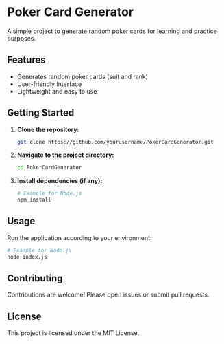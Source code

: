 # Poker Card Generator

A simple project to generate random poker cards for learning and practice purposes.

## Features

- Generates random poker cards (suit and rank)
- User-friendly interface
- Lightweight and easy to use

## Getting Started

1. **Clone the repository:**
    ```bash
    git clone https://github.com/yourusername/PokerCardGenerator.git
    ```
2. **Navigate to the project directory:**
    ```bash
    cd PokerCardGenerator
    ```
3. **Install dependencies (if any):**
    ```bash
    # Example for Node.js
    npm install
    ```

## Usage

Run the application according to your environment:

```bash
# Example for Node.js
node index.js
```

## Contributing

Contributions are welcome! Please open issues or submit pull requests.

## License

This project is licensed under the MIT License.